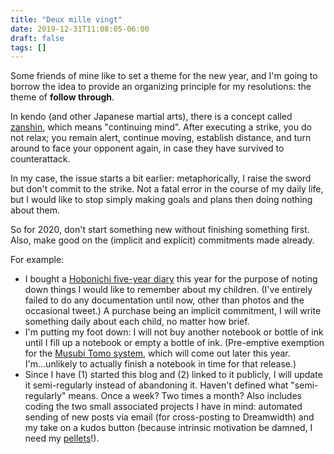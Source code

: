 ```yaml
---
title: "Deux mille vingt"
date: 2019-12-31T11:08:05-06:00
draft: false
tags: []
---
```


Some friends of mine like to set a theme for the new year, and I'm going to borrow the idea to provide an organizing principle for my resolutions: the theme of __follow through__.

In kendo (and other Japanese martial arts), there is a concept called [zanshin][zanshin], which means "continuing mind". After executing a strike, you do not relax; you remain alert, continue moving, establish distance, and turn around to face your opponent again, in case they have survived to counterattack.

In my case, the issue starts a bit earlier: metaphorically, I raise the sword but don't commit to the strike. Not a fatal error in the course of my daily life, but I would like to stop simply making goals and plans then doing nothing about them.

So for 2020, don't start something new without finishing something first. Also, make good on the (implicit and explicit) commitments made already.

For example:
- I bought a [Hobonichi five-year diary][hobonichi] this year for the purpose of noting down things I would like to remember about my children. (I've entirely failed to do any documentation until now, other than photos and the occasional tweet.) A purchase being an implicit commitment, I will write something daily about each child, no matter how brief.
- I'm putting my foot down: I will not buy another notebook or bottle of ink until I fill up a notebook or empty a bottle of ink. (Pre-emptive exemption for the [Musubi Tomo system][musubi], which will come out later this year. I'm...unlikely to actually finish a notebook in time for that release.)
- Since I have (1) started this blog and (2) linked to it publicly, I will update it semi-regularly instead of abandoning it. Haven't defined what "semi-regularly" means. Once a week? Two times a month? Also includes coding the two small associated projects I have in mind: automated sending of new posts via email (for cross-posting to Dreamwidth) and my take on a kudos button (because intrinsic motivation be damned, I need my [pellets][pellets]!).

[zanshin]: https://en.wikipedia.org/wiki/Zanshin
[hobonichi]: https://www.jetpens.com/Hobonichi-5-Year-Techo-A5-2020-2024/pd/27743
[musubi]: https://www.instagram.com/explore/tags/tomosystem/
[pellets]: https://en.wikipedia.org/wiki/Reinforcement#Intermittent_reinforcement_schedules
